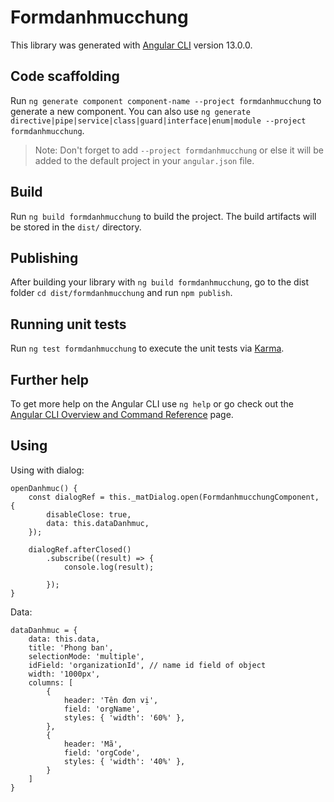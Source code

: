 # Formdanhmucchung

This library was generated with [Angular CLI](https://github.com/angular/angular-cli) version 13.0.0.

## Code scaffolding

Run `ng generate component component-name --project formdanhmucchung` to generate a new component. You can also use `ng generate directive|pipe|service|class|guard|interface|enum|module --project formdanhmucchung`.
> Note: Don't forget to add `--project formdanhmucchung` or else it will be added to the default project in your `angular.json` file. 

## Build

Run `ng build formdanhmucchung` to build the project. The build artifacts will be stored in the `dist/` directory.

## Publishing

After building your library with `ng build formdanhmucchung`, go to the dist folder `cd dist/formdanhmucchung` and run `npm publish`.

## Running unit tests

Run `ng test formdanhmucchung` to execute the unit tests via [Karma](https://karma-runner.github.io).

## Further help

To get more help on the Angular CLI use `ng help` or go check out the [Angular CLI Overview and Command Reference](https://angular.io/cli) page.

## Using
Using with dialog:

    openDanhmuc() {
        const dialogRef = this._matDialog.open(FormdanhmucchungComponent, {
            disableClose: true,
            data: this.dataDanhmuc,
        });

        dialogRef.afterClosed()
            .subscribe((result) => {
                console.log(result);

            });
    }
Data:

    dataDanhmuc = {
        data: this.data,
        title: 'Phong ban',
        selectionMode: 'multiple',
        idField: 'organizationId', // name id field of object
        width: '1000px',
        columns: [
            {
                header: 'Tên đơn vị',
                field: 'orgName',
                styles: { 'width': '60%' },
            },
            {
                header: 'Mã',
                field: 'orgCode',
                styles: { 'width': '40%' },
            }
        ]
    }
